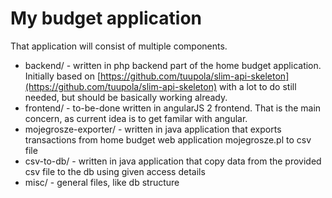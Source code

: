 # My budget application

That application will consist of multiple components.
* backend/ - written in php backend part of the home budget application. Initially based on [https://github.com/tuupola/slim-api-skeleton](https://github.com/tuupola/slim-api-skeleton) with a lot to do still needed, but should be basically working already.
* frontend/ - to-be-done written in angularJS 2 frontend. That is the main concern, as current idea is to get familar with angular.
* mojegrosze-exporter/ - written in java application that exports transactions from home budget web application mojegrosze.pl to csv file
* csv-to-db/ - written in java application that copy data from the provided csv file to the db using given access details
* misc/ - general files, like db structure
